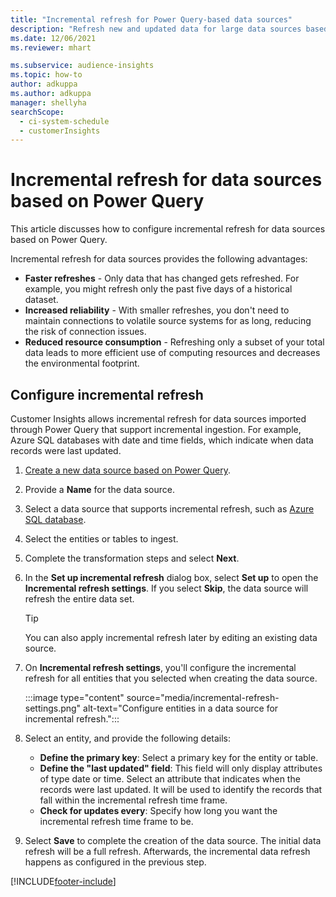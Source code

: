```yaml
---
title: "Incremental refresh for Power Query-based data sources"
description: "Refresh new and updated data for large data sources based on Power Query."
ms.date: 12/06/2021
ms.reviewer: mhart

ms.subservice: audience-insights
ms.topic: how-to
author: adkuppa
ms.author: adkuppa
manager: shellyha
searchScope: 
  - ci-system-schedule
  - customerInsights
---
```


# Incremental refresh for data sources based on Power Query

This article discusses how to configure incremental refresh for data sources based on Power Query.

Incremental refresh for data sources provides the following advantages:

- **Faster refreshes** - Only data that has changed gets refreshed. For example, you might refresh only the past five days of a historical dataset.
- **Increased reliability** - With smaller refreshes, you don't need to maintain connections to volatile source systems for as long, reducing the risk of connection issues.
- **Reduced resource consumption** - Refreshing only a subset of your total data leads to more efficient use of computing resources and decreases the environmental footprint.

## Configure incremental refresh

Customer Insights allows incremental refresh for data sources imported through Power Query that support incremental ingestion. For example, Azure SQL databases with date and time fields, which indicate when data records were last updated.

1. [Create a new data source based on Power Query](connect-power-query.md).

1. Provide a **Name** for the data source.

1. Select a data source that supports incremental refresh, such as [Azure SQL database](/power-query/connectors/azuresqldatabase).

1. Select the entities or tables to ingest.

1. Complete the transformation steps and select **Next**.

1. In the **Set up incremental refresh** dialog box, select **Set up** to open the **Incremental refresh settings**. If you select **Skip**, the data source will refresh the entire data set.
   > [!TIP]
   > You can also apply incremental refresh later by editing an existing data source.

1. On **Incremental refresh settings**, you'll configure the incremental refresh for all entities that you selected when creating the data source.

   :::image type="content" source="media/incremental-refresh-settings.png" alt-text="Configure entities in a data source for incremental refresh.":::

1. Select an entity, and provide the following details:

   - **Define the primary key**: Select a primary key for the entity or table.
   - **Define the "last updated" field**: This field will only display attributes of type date or time. Select an attribute that indicates when the records were last updated. It will be used to identify the records that fall within the incremental refresh time frame.
   - **Check for updates every**: Specify how long you want the incremental refresh time frame to be.

1. Select **Save** to complete the creation of the data source. The initial data refresh will be a full refresh. Afterwards, the incremental data refresh happens as configured in the previous step.


[!INCLUDE[footer-include](includes/footer-banner.md)]
